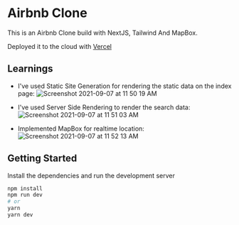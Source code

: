 # Airbnb Clone 

This is an Airbnb Clone build with NextJS, Tailwind And MapBox.

Deployed it to the cloud with [Vercel](https://airbnb-clone-dusky-mu.vercel.app) 

## Learnings

- I've used Static Site Generation for rendering the static data on the index page:
![Screenshot 2021-09-07 at 11 50 19 AM](https://user-images.githubusercontent.com/67803385/132294779-2f86b745-0fef-4955-ac50-51fafcb3204a.png)

- I've used Server Side Rendering to render the search data:
![Screenshot 2021-09-07 at 11 51 03 AM](https://user-images.githubusercontent.com/67803385/132295080-6ebb83f9-cd20-4710-bbc9-5400f32c94bf.png)

- Implemented MapBox for realtime location:
![Screenshot 2021-09-07 at 11 52 13 AM](https://user-images.githubusercontent.com/67803385/132295187-0bf4a939-69ac-4a92-9073-37e46d51a90f.png)

## Getting Started

Install the dependencies and run the development server

```bash
npm install
npm run dev
# or
yarn
yarn dev
```


